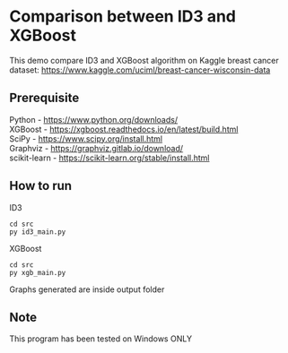 # Comparison between ID3 and XGBoost
This demo compare ID3 and XGBoost algorithm on Kaggle breast cancer dataset: https://www.kaggle.com/uciml/breast-cancer-wisconsin-data

## Prerequisite
Python - https://www.python.org/downloads/  
XGBoost - https://xgboost.readthedocs.io/en/latest/build.html  
SciPy - https://www.scipy.org/install.html  
Graphviz - https://graphviz.gitlab.io/download/  
scikit-learn - https://scikit-learn.org/stable/install.html  

## How to run
ID3
```
cd src
py id3_main.py
```
XGBoost
```
cd src
py xgb_main.py
```
Graphs generated are inside output folder

## Note
This program has been tested on Windows ONLY

